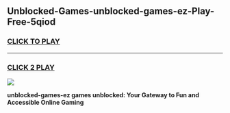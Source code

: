 
## Unblocked-Games-unblocked-games-ez-Play-Free-5qiod
<h3>
<a href="https://premium76.site?title=unblocked-games-ez&ref=21A">CLICK TO PLAY</a></h3>
<hr>

<h3>
<a href="https://premium76.site?title=unblocked-games-ez&ref=21A">CLICK 2 PLAY</a>
  
</h3>

<a href="https://premium76.site?title=unblocked-games-ez&ref=21A"><img src="https://clearcache.store/games.png"></a>


**unblocked-games-ez games unblocked: Your Gateway to Fun and Accessible Online Gaming**

